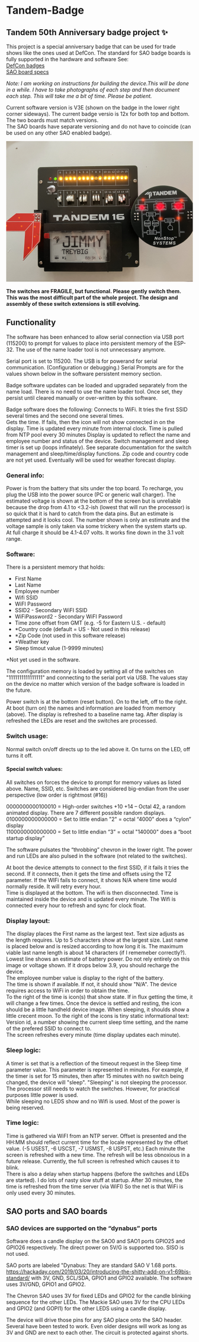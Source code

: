 
# Tandem-Badge
## Tandem 50th Anniversary badge project ✨

This project is a special anniversary badge that can be used for trade shows like the ones used at DefCon.  The standard for SAO badge boards is fully supported in the hardware and software
See:   
[DefCon badges](https://defcon.org/html/links/dc-badge.html)  
[SAO board specs](https://hackaday.io/project/175182-simple-add-ons-sao)

*Note: I am working on instructions for building the device.This will be done in a while. I have to take photographs of each step and then document each step. This will take me a bit of time. Please be patient.*

Current software version is V3E (shown on the badge in the lower right corner sideways).   The current badge versio is 12x for both top and bottom. The two boards must match versions.  
The SAO boards have separate versioning and do not have to coincide (can be used on any other SAO enabled badge). 


![Hello my name is](./Pictures/IMG_5119.JPG)






**The switches are FRAGILE, but functional.  Please gently switch them. This was the most difficult part of the whole project. The design and assembly of these switch extensions is still evolving.** 

## Functionality
The software has been enhanced to allow serial connection via USB port (115200) to prompt for values to place into persistent memory of the ESP-32. The use of the name loader tool is not unnecessary anymore.

Serial port is set to 115200. The USB is for powerand for serial communication. (Configuration or debugging.) Serial Prompts are for the values shown below in the software persistent memory section. 

Badge software updates can be loaded and upgraded separately from the name load.  There is no need to use the name loader tool. Once set, they persist until cleared manually or over-written by this software. 

Badge software does the following:
Connects to WiFi. It tries the first SSID several times and the second one several times.  
Gets the time.   If fails, then the icon will not show connected in on the display. Time is updated every minute from internal clock.
Time is pulled from NTP pool every 30 minutes
Display is updated to reflect the name and employee number and status of the device. 
Switch management and sleep timer is set up (loops infinately).
See separate documentation for the switch management and sleep/time/display functions. 
Zip code and country code are not yet used. Eventually will be used for weather forecast display. 

### General info:
Power is from the battery that sits under the top board. 
To recharge, you plug the USB into the power source (PC or generic wall charger).  The estimated voltage is shown at the bottom of the screen but is unreliable because the drop from 4.1 to <3.2-ish (lowest that will run the processor) is so quick that it is hard to catch from the data pins. But an estimate is attempted and it looks cool. The number shown is only an estimate and the voltage sample is only taken via some trickery when the system starts up. At full charge it should be 4.1-4.07 volts.  It works fine down in the 3.1 volt range. 

### Software:

There is a persistent memory that holds:
- First Name
- Last Name
- Employee number
- Wifi SSID
- WiFI Password
- SSID2 - Secondary WiFI SSID
- WiFiPassword2 - Secondary WiFI Password
- Time zone offset from GMT (e.g. -5 for Eastern U.S. - default)
- *Country code (default = US - Not used in this release) 
- *Zip Code (not used in this software release)
- *Weather key 
- Sleep timout value (1-9999 minutes)
    
*Not yet used in the software. 

The configuration memory is loaded by setting all of the switches on "1111111111111111" and connecting to the serial port via USB.  The values stay on the device no matter which version of the badge software is loaded in the future. 

Power switch is at the bottom (reset button).   On to the left, off to the right. 
At boot (turn on) the names and information are loaded from memory (above). 
The display is refreshed to a baseline name tag. 
After display is refreshed the LEDs are reset and the switches are processed. 

### Switch usage: 
Normal switch on/off directs up to the led above it. On turns on the LED, off turns it off. 

#### Special switch values:

All switches on forces the device to prompt for memory values as listed above. Name, SSID, etc. 
Switches are considered big-endian from the user perspective (low order is rightmost (#16))

0000000000100010 = High-order switches +10 +14 – Octal 42, a random animated display. There are 7 different possible random displays.  
0100000000000000 = Set to little endian "2" = octal “4000"    does a “cylon”  display  
1100000000000000 = Set to little endian “3” = octal "140000"  does a “boot startup display”

The software pulsates the “throbbing” chevron in the lower right.   The power and run LEDs are also pulsed in the software (not related to the switches).

At boot the device attempts to connect to the first SSID, if it fails it tries the second.  If it connects, then it gets the time and offsets using the TZ parameter.  If the WIFi fails to connect, it shows N/A where time would normally reside. It will retry every hour.  
Time is displayed at the bottom. The wifi is then disconnected.  Time is maintained inside the device and is updated every minute. The Wifi is connected every hour to refresh and sync for clock float. 
### Display layout:
The display places the First name as the largest text. Text size adjusts as the length requires. Up to 5 characters show at the largest size.  Last name is placed below and is resized according to how long it is. The maximum viable last name length is about 14 characters (if I rememeber correctly?).  
Lowest line shows an estimate of battery power. Do not rely entirely on this image or voltage shown. If it drops below 3.9, you should recharge the device.  
The employee number value is display to the right of the battery.   
The time is shown if available. If not, it should show "N/A".  The device requires access to WiFi in order to obtain the time.  
To the right of the time is icon(s) that show state.  If in flux getting the time, it will change a few times.  Once the device is settled and resting, the icon should be a little handheld device image.  When sleeping, it shoulds show a little crecent moon. 
To the right of the icons is tiny static informational text:  Version id, a number showing the current sleep time setting, and the name of the prefered SSID to connect to.  
The screen refreshes every minute (time display updates each minute). 

### Sleep logic: 
A timer is set that is a reflection of the timeout request in the Sleep time parameter value. This parameter is represented in minutes. 
For example, if the timer is set for 15 minutes, then after 15 minutes with no switch being changed, the device will "sleep".
"Sleeping" is not sleeping the processor. The processor still needs to watch the switches. However, for practical purposes little power is used.  
While sleeping no LEDS show and no Wifi is used. Most of the power is being reserved.

### Time logic:
Time is gathered via WiFI from an NTP server. Offset is presented and the HH:MM should reflect current time for the locale represented by the offset value. (-5 USEST, -6 USCST, -7 USMST, -8 USPST, etc.) 
Each minute the screen is refreshed with a new time. The refresh will be less obnoxious in a future release. Currently, the full screen is refreshed which causes it to blink.  
There is also a delay when startup happens (before the switches and LEDs are started). I do lots of nasty slow stuff at startup. 
After 30 minutes, the time is refreshed from the time server (via WiFI) So the net is that WiFi is only used every 30 minutes. 

## SAO ports and SAO boards
### SAO devices are supported on the “dynabus” ports
Software does a candle display on the SAO0 and SAO1 ports GPIO25 and GPIO26 respectively.    The direct power on 5V/G is supported too.   SISO is not used. 

SAO ports are labeled "Dynabus: They are standard SAO V 1.68 ports. https://hackaday.com/2019/03/20/introducing-the-shitty-add-on-v1-69bis-standard/
with 3V, GND, SCL/SDA, GPIO1 and GPIO2 available.    The software uses 3V/GND, GPIO1 and GPIO2.  

The Chevron SAO uses 3V for fixed LEDs and GPIO2 for the candle blinking sequence for the other LEDs. 
The Mackie SAO uses 3V for the CPU LEDs and GPIO2 (and GOPI1) for the other LEDS using a candle display. 

The device will drive those pins for any SAO place onto the SAO header. Several have been tested to work. Even older designs will work as long as 3V and GND are next to each other. The circuit is protected against shorts.  

